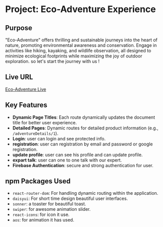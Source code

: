 # Project: Eco-Adventure Experience

## Purpose
"Eco-Adventure" offers thrilling and sustainable journeys into the heart of nature, promoting environmental awareness and conservation. Engage in activities like hiking, kayaking, and wildlife observation, all designed to minimize ecological footprints while maximizing the joy of outdoor exploration. so let's start the journey with us !

## Live URL
[Eco-Adventure Live](https://b10assign9.web.app/)

## Key Features
- **Dynamic Page Titles**: Each route dynamically updates the document title for better user experience.
- **Detailed Pages**: Dynamic routes for detailed product information (e.g., `/adventureDetails/1`).
- **Login**: user can login and see protected info.
- **registration**: user can registration by email and password or google registration.
- **update profile**: user can see his profile and can update profile.
- **expart talk**: user can one to one talk with our expert.
- **Firebase Authentication**: secure and strong authentication for user.

## npm Packages Used
- `react-router-dom`: For handling dynamic routing within the application.
- `daisyui`: For short time design  beautiful user interfaces.
- `sonner`: a toaster for beautiful toast.
- `swiper`: for awesome animation slider.
- `react-icons`: for icon it use.
- `aos`: for animation it has used.


